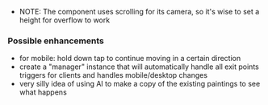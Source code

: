 - NOTE: The component uses scrolling for its camera, so it's wise to set a height for overflow to work

### Possible enhancements

- for mobile: hold down tap to continue moving in a certain direction
- create a "manager" instance that will automatically handle all exit points triggers for clients and handles mobile/desktop changes
- very silly idea of using AI to make a copy of the existing paintings to see what happens
